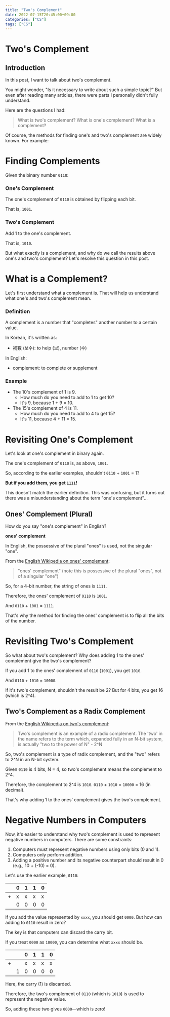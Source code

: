 ```yaml
---
title: "Two's Complement"
date: 2022-07-15T20:45:00+09:00
categories: ["CS"]
tags: ["CS"]
---
```


# Two's Complement

## Introduction

In this post, I want to talk about two's complement.

You might wonder, "Is it necessary to write about such a simple topic?" But even after reading many articles, there were parts I personally didn't fully understand.

Here are the questions I had:

> What is two's complement?
> What is one's complement?
> What is a complement?

Of course, the methods for finding one's and two's complement are widely known. For example:

# Finding Complements

Given the binary number `0110`:

### One's Complement

The one's complement of `0110` is obtained by flipping each bit.

That is, `1001`.

### Two's Complement

Add 1 to the one's complement.

That is, `1010`.

But what exactly is a complement, and why do we call the results above one's and two's complement? Let's resolve this question in this post.

# What is a Complement?

Let's first understand what a complement is. That will help us understand what one's and two's complement mean.

### Definition

A complement is a number that "completes" another number to a certain value.

In Korean, it's written as:
- 補數 (보수): to help (보), number (수)

In English:
- complement: to complete or supplement

### Example

- The 10's complement of 1 is 9.
  - How much do you need to add to 1 to get 10?
  - It's 9, because 1 + 9 = 10.
- The 15's complement of 4 is 11.
  - How much do you need to add to 4 to get 15?
  - It's 11, because 4 + 11 = 15.

# Revisiting One's Complement

Let's look at one's complement in binary again.

The one's complement of `0110` is, as above, `1001`.

So, according to the earlier examples, shouldn't `0110` + `1001` = 1?

**But if you add them, you get `1111`!**

This doesn't match the earlier definition. This was confusing, but it turns out there was a misunderstanding about the term "one's complement"…

## Ones' Complement (Plural)

How do you say "one's complement" in English?

**ones' complement**

In English, the possessive of the plural "ones" is used, not the singular "one".

From the [English Wikipedia on ones' complement](https://en.wikipedia.org/wiki/Ones%27_complement):

> "ones' complement" (note this is possessive of the plural "ones", not of a singular "one")

So, for a 4-bit number, the string of ones is `1111`.

Therefore, the ones' complement of `0110` is `1001`.

And `0110` + `1001` = `1111`.

That's why the method for finding the ones' complement is to flip all the bits of the number.

# Revisiting Two's Complement

So what about two's complement? Why does adding 1 to the ones' complement give the two's complement?

If you add 1 to the ones' complement of `0110` (`1001`), you get `1010`.

And `0110` + `1010` = `10000`.

If it's two's complement, shouldn't the result be 2? But for 4 bits, you get 16 (which is 2^4).

## Two's Complement as a Radix Complement

From the [English Wikipedia on two's complement](https://en.wikipedia.org/wiki/Two%27s_complement):

> Two's complement is an example of a radix complement. The 'two' in the name refers to the term which, expanded fully in an N-bit system, is actually "two to the power of N" - 2^N

So, two's complement is a type of radix complement, and the "two" refers to 2^N in an N-bit system.

Given `0110` is 4 bits, N = 4, so two's complement means the complement to 2^4.

Therefore, the complement to 2^4 is `1010`. `0110` + `1010` = `10000` = 16 (in decimal).

That's why adding 1 to the ones' complement gives the two's complement.

# Negative Numbers in Computers

Now, it's easier to understand why two's complement is used to represent negative numbers in computers. There are some constraints:

1. Computers must represent negative numbers using only bits (0 and 1).
2. Computers only perform addition.
3. Adding a positive number and its negative counterpart should result in 0 (e.g., 10 + (-10) = 0).

Let's use the earlier example, `0110`:

|   | 0 | 1 | 1 | 0 |
|---|---|---|---|---|
| + | x | x | x | x |
|   | 0 | 0 | 0 | 0 |

If you add the value represented by `xxxx`, you should get `0000`. But how can adding to `0110` result in zero?

The key is that computers can discard the carry bit.

If you treat `0000` as `10000`, you can determine what `xxxx` should be.

|   |   | 0 | 1 | 1 | 0 |
|---|---|---|---|---|---|
| + |   | x | x | x | x |
|   | 1 | 0 | 0 | 0 | 0 |

Here, the carry (1) is discarded.

Therefore, the two's complement of `0110` (which is `1010`) is used to represent the negative value.

So, adding these two gives `0000`—which is zero! 